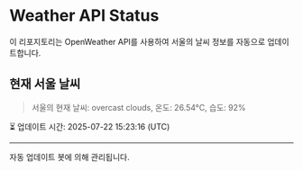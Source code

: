 
# Weather API Status

이 리포지토리는 OpenWeather API를 사용하여 서울의 날씨 정보를 자동으로 업데이트합니다.

## 현재 서울 날씨
> 서울의 현재 날씨: overcast clouds, 온도: 26.54°C, 습도: 92%

⏳ 업데이트 시간: 2025-07-22 15:23:16 (UTC)

---
자동 업데이트 봇에 의해 관리됩니다.

